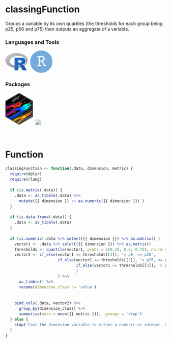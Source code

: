 # classingFunction
Groups a variable by its own quartiles (the thresholds for each group being p25, p50 and p75) then outputs an aggregate of a variable.

### Languages and Tools
<div>
  <img src="https://github.com/devicons/devicon/blob/master/icons/r/r-original.svg" title="r" alt="r" width="70" height="70"/>&nbsp;
  <img src="https://github.com/devicons/devicon/blob/master/icons/rstudio/rstudio-original.svg" title="RStudio" alt="RStudio" width="70" height="70"/>&nbsp;
</div>

### Packages
<div>
  <img src="https://github.com/tidyverse/dplyr/raw/main/man/figures/logo.png" height="100" style="max-width: 100%;"/>&nbsp;
  <img src="https://github.com/tidyverse/rlang/raw/main/man/figures/logo.png" height="100" style="max-width: 100%;"/>&nbsp;
</div>
<br>
<br>

# Function
```r
classingFunction <- function(.data, dimension, metric) {
  require(dplyr)
  require(rlang)
  
  if (is.matrix(.data)) {
    .data <- as_tibble(.data) %>% 
      mutate({{ dimension }} := as.numeric({{ dimension }}) )
  }
  
  if (is.data.frame(.data)) {
    .data <- as_tibble(.data)
  }
  
  if (is.numeric(.data %>% select({{ dimension }}) %>% as.matrix() )  )   {
    vector1 <- .data %>% select({{ dimension }}) %>% as.matrix()
    thresholds <- quantile(vector1, probs = c(0.25, 0.5, 0.75), na.rm = TRUE)
    vector2 <- if_else(vector1 <= thresholds[[1]], '> p0, <= p25',
                       if_else(vector1 <= thresholds[[2]], '> p25, <= p50',
                               if_else(vector1 <= thresholds[[3]], '> p50, <= p75', '> p75, <= p100')
                               )
                       ) %>%
      as_tibble() %>%
      rename(dimension_class := 'value') 
      
    
    bind_cols(.data, vector2) %>% 
      group_by(dimension_class) %>% 
      summarise(mean = mean({{ metric }}), .groups = 'drop')
  } else {
    stop('Cast the dimension variable to either a numeric or integer. Only numerical data is allowed')
  }
}
```
